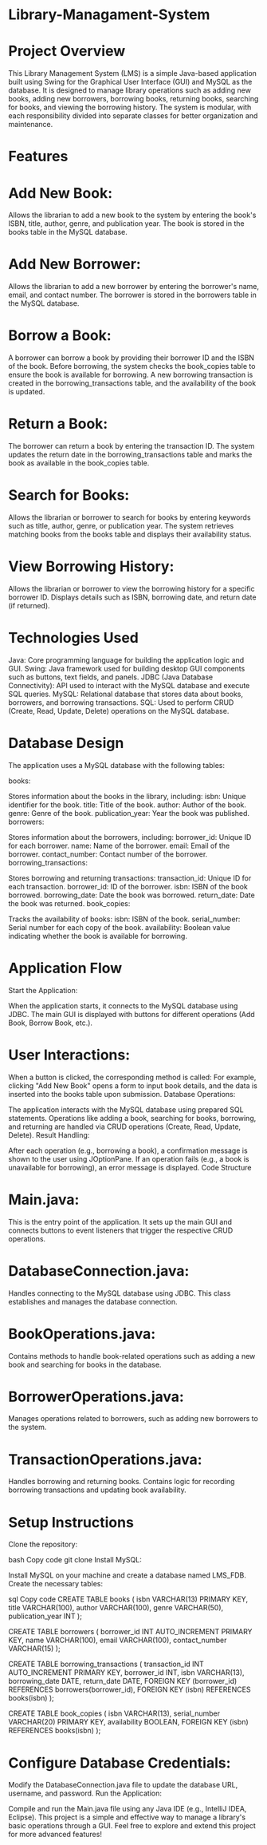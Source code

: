 # Library-Managament-System

# Project Overview
This Library Management System (LMS) is a simple Java-based application built using Swing for the Graphical User Interface (GUI) and MySQL as the database. It is designed to manage library operations such as adding new books, adding new borrowers, borrowing books, returning books, searching for books, and viewing the borrowing history. The system is modular, with each responsibility divided into separate classes for better organization and maintenance.

# Features
# Add New Book:

Allows the librarian to add a new book to the system by entering the book's ISBN, title, author, genre, and publication year.
The book is stored in the books table in the MySQL database.
# Add New Borrower:

Allows the librarian to add a new borrower by entering the borrower's name, email, and contact number.
The borrower is stored in the borrowers table in the MySQL database.
# Borrow a Book:

A borrower can borrow a book by providing their borrower ID and the ISBN of the book.
Before borrowing, the system checks the book_copies table to ensure the book is available for borrowing.
A new borrowing transaction is created in the borrowing_transactions table, and the availability of the book is updated.
# Return a Book:

The borrower can return a book by entering the transaction ID.
The system updates the return date in the borrowing_transactions table and marks the book as available in the book_copies table.
# Search for Books:

Allows the librarian or borrower to search for books by entering keywords such as title, author, genre, or publication year.
The system retrieves matching books from the books table and displays their availability status.
# View Borrowing History:

Allows the librarian or borrower to view the borrowing history for a specific borrower ID.
Displays details such as ISBN, borrowing date, and return date (if returned).
# Technologies Used
Java: Core programming language for building the application logic and GUI.
Swing: Java framework used for building desktop GUI components such as buttons, text fields, and panels.
JDBC (Java Database Connectivity): API used to interact with the MySQL database and execute SQL queries.
MySQL: Relational database that stores data about books, borrowers, and borrowing transactions.
SQL: Used to perform CRUD (Create, Read, Update, Delete) operations on the MySQL database.
# Database Design
The application uses a MySQL database with the following tables:

books:

Stores information about the books in the library, including:
isbn: Unique identifier for the book.
title: Title of the book.
author: Author of the book.
genre: Genre of the book.
publication_year: Year the book was published.
borrowers:

Stores information about the borrowers, including:
borrower_id: Unique ID for each borrower.
name: Name of the borrower.
email: Email of the borrower.
contact_number: Contact number of the borrower.
borrowing_transactions:

Stores borrowing and returning transactions:
transaction_id: Unique ID for each transaction.
borrower_id: ID of the borrower.
isbn: ISBN of the book borrowed.
borrowing_date: Date the book was borrowed.
return_date: Date the book was returned.
book_copies:

Tracks the availability of books:
isbn: ISBN of the book.
serial_number: Serial number for each copy of the book.
availability: Boolean value indicating whether the book is available for borrowing.
# Application Flow
Start the Application:

When the application starts, it connects to the MySQL database using JDBC.
The main GUI is displayed with buttons for different operations (Add Book, Borrow Book, etc.).
# User Interactions:

When a button is clicked, the corresponding method is called:
For example, clicking "Add New Book" opens a form to input book details, and the data is inserted into the books table upon submission.
Database Operations:

The application interacts with the MySQL database using prepared SQL statements.
Operations like adding a book, searching for books, borrowing, and returning are handled via CRUD operations (Create, Read, Update, Delete).
Result Handling:

After each operation (e.g., borrowing a book), a confirmation message is shown to the user using JOptionPane.
If an operation fails (e.g., a book is unavailable for borrowing), an error message is displayed.
Code Structure
# Main.java:

This is the entry point of the application.
It sets up the main GUI and connects buttons to event listeners that trigger the respective CRUD operations.
# DatabaseConnection.java:

Handles connecting to the MySQL database using JDBC.
This class establishes and manages the database connection.
# BookOperations.java:

Contains methods to handle book-related operations such as adding a new book and searching for books in the database.
# BorrowerOperations.java:

Manages operations related to borrowers, such as adding new borrowers to the system.
# TransactionOperations.java:

Handles borrowing and returning books.
Contains logic for recording borrowing transactions and updating book availability.
# Setup Instructions
Clone the repository:

bash
Copy code
git clone <url>
Install MySQL:

Install MySQL on your machine and create a database named LMS_FDB.
Create the necessary tables:

sql
Copy code
CREATE TABLE books (
    isbn VARCHAR(13) PRIMARY KEY,
    title VARCHAR(100),
    author VARCHAR(100),
    genre VARCHAR(50),
    publication_year INT
);

CREATE TABLE borrowers (
    borrower_id INT AUTO_INCREMENT PRIMARY KEY,
    name VARCHAR(100),
    email VARCHAR(100),
    contact_number VARCHAR(15)
);

CREATE TABLE borrowing_transactions (
    transaction_id INT AUTO_INCREMENT PRIMARY KEY,
    borrower_id INT,
    isbn VARCHAR(13),
    borrowing_date DATE,
    return_date DATE,
    FOREIGN KEY (borrower_id) REFERENCES borrowers(borrower_id),
    FOREIGN KEY (isbn) REFERENCES books(isbn)
);

CREATE TABLE book_copies (
    isbn VARCHAR(13),
    serial_number VARCHAR(20) PRIMARY KEY,
    availability BOOLEAN,
    FOREIGN KEY (isbn) REFERENCES books(isbn)
);
# Configure Database Credentials:

Modify the DatabaseConnection.java file to update the database URL, username, and password.
Run the Application:

Compile and run the Main.java file using any Java IDE (e.g., IntelliJ IDEA, Eclipse).
This project is a simple and effective way to manage a library's basic operations through a GUI. Feel free to explore and extend this project for more advanced features!

